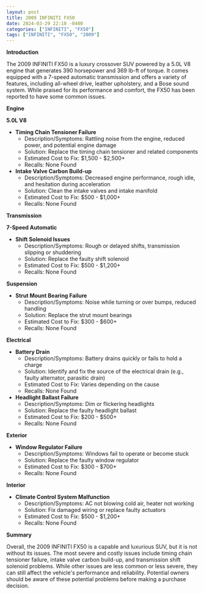 ```yaml
---
layout: post
title: 2009 INFINITI FX50
date: 2024-03-29 22:10 -0400
categories: ["INFINITI", "FX50"]
tags: ["INFINITI", "FX50", "2009"]
---
```

**Introduction**

The 2009 INFINITI FX50 is a luxury crossover SUV powered by a 5.0L V8 engine that generates 390 horsepower and 369 lb-ft of torque. It comes equipped with a 7-speed automatic transmission and offers a variety of features, including all-wheel drive, leather upholstery, and a Bose sound system. While praised for its performance and comfort, the FX50 has been reported to have some common issues.

**Engine**

**5.0L V8**

* **Timing Chain Tensioner Failure**
    * Description/Symptoms: Rattling noise from the engine, reduced power, and potential engine damage
    * Solution: Replace the timing chain tensioner and related components
    * Estimated Cost to Fix: $1,500 - $2,500+
    * Recalls: None Found
* **Intake Valve Carbon Build-up**
    * Description/Symptoms: Decreased engine performance, rough idle, and hesitation during acceleration
    * Solution: Clean the intake valves and intake manifold
    * Estimated Cost to Fix: $500 - $1,000+
    * Recalls: None Found

**Transmission**

**7-Speed Automatic**

* **Shift Solenoid Issues**
    * Description/Symptoms: Rough or delayed shifts, transmission slipping or shuddering
    * Solution: Replace the faulty shift solenoid
    * Estimated Cost to Fix: $500 - $1,200+
    * Recalls: None Found

**Suspension**

* **Strut Mount Bearing Failure**
    * Description/Symptoms: Noise while turning or over bumps, reduced handling
    * Solution: Replace the strut mount bearings
    * Estimated Cost to Fix: $300 - $600+
    * Recalls: None Found

**Electrical**

* **Battery Drain**
    * Description/Symptoms: Battery drains quickly or fails to hold a charge
    * Solution: Identify and fix the source of the electrical drain (e.g., faulty alternator, parasitic drain)
    * Estimated Cost to Fix: Varies depending on the cause
    * Recalls: None Found
* **Headlight Ballast Failure**
    * Description/Symptoms: Dim or flickering headlights
    * Solution: Replace the faulty headlight ballast
    * Estimated Cost to Fix: $200 - $500+
    * Recalls: None Found

**Exterior**

* **Window Regulator Failure**
    * Description/Symptoms: Windows fail to operate or become stuck
    * Solution: Replace the faulty window regulator
    * Estimated Cost to Fix: $300 - $700+
    * Recalls: None Found

**Interior**

* **Climate Control System Malfunction**
    * Description/Symptoms: AC not blowing cold air, heater not working
    * Solution: Fix damaged wiring or replace faulty actuators
    * Estimated Cost to Fix: $500 - $1,200+
    * Recalls: None Found

**Summary**

Overall, the 2009 INFINITI FX50 is a capable and luxurious SUV, but it is not without its issues. The most severe and costly issues include timing chain tensioner failure, intake valve carbon build-up, and transmission shift solenoid problems. While other issues are less common or less severe, they can still affect the vehicle's performance and reliability. Potential owners should be aware of these potential problems before making a purchase decision.
